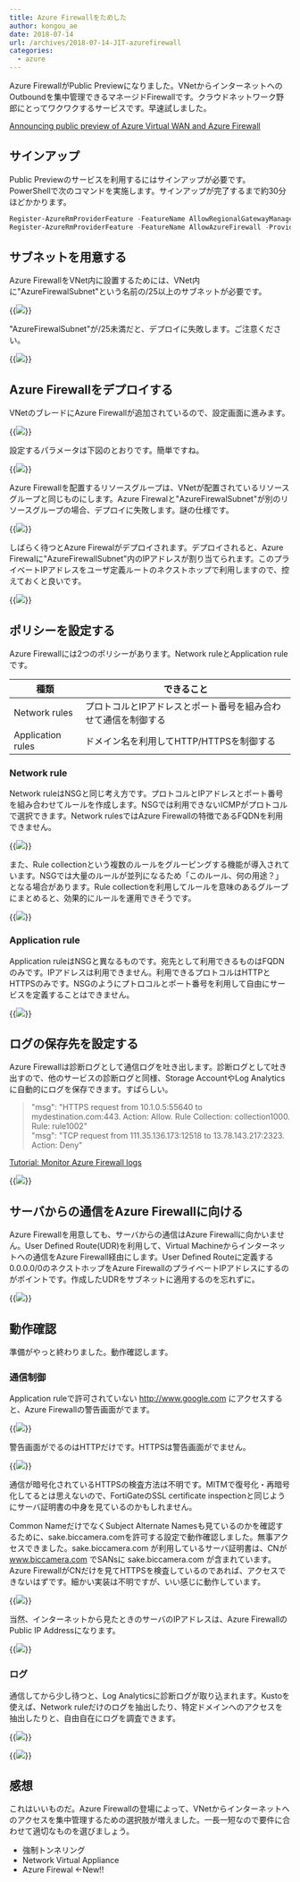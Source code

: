 ```yaml
---
title: Azure Firewallをためした
author: kongou_ae
date: 2018-07-14
url: /archives/2018-07-14-JIT-azurefirewall
categories:
  - azure
---
```


Azure FirewallがPublic Previewになりました。VNetからインターネットへのOutboundを集中管理できるマネージドFirewallです。クラウドネットワーク野郎にとってワクワクするサービスです。早速試しました。

[Announcing public preview of Azure Virtual WAN and Azure Firewall](https://azure.microsoft.com/en-us/blog/announcing-public-preview-of-azure-virtual-wan-and-azure-firewall/)

## サインアップ

Public Previewのサービスを利用するにはサインアップが必要です。PowerShellで次のコマンドを実施します。サインアップが完了するまで約30分ほどかかります。

```Powershell
Register-AzureRmProviderFeature -FeatureName AllowRegionalGatewayManagerForSecureGateway -ProviderNamespace Microsoft.Network
Register-AzureRmProviderFeature -FeatureName AllowAzureFirewall -ProviderNamespace Microsoft.Network
```

## サブネットを用意する

Azure FirewallをVNet内に設置するためには、VNet内に"AzureFirewalSubnet"という名前の/25以上のサブネットが必要です。

{{<img src="./../../images/2018-0714-002.png">}}

"AzureFirewalSubnet"が/25未満だと、デプロイに失敗します。ご注意ください。

{{<img src="./../../images/2018-0714-001.png">}}

## Azure Firewallをデプロイする

VNetのブレードにAzure Firewallが追加されているので、設定画面に進みます。

{{<img src="./../../images/2018-0714-003.png">}}

設定するパラメータは下図のとおりです。簡単ですね。

{{<img src="./../../images/2018-0714-004.png">}}

Azure Firewallを配置するリソースグループは、VNetが配置されているリソースグループと同じものにします。Azure Firewalと"AzureFirewalSubnet"が別のリソースグループの場合、デプロイに失敗します。謎の仕様です。

{{<img src="./../../images/2018-0714-005.png">}}

しばらく待つとAzure Firewalがデプロイされます。デプロイされると、Azure Firewalに"AzureFirewallSubnet"内のIPアドレスが割り当てられます。このプライベートIPアドレスをユーザ定義ルートのネクストホップで利用しますので、控えておくと良いです。

{{<img src="./../../images/2018-0714-006.png">}}

## ポリシーを設定する

Azure Firewallには2つのポリシーがあります。Network ruleとApplication ruleです。

|種類|できること|
|---------|----------|
|Network rules|プロトコルとIPアドレスとポート番号を組み合わせて通信を制御する|
|Application rules|ドメイン名を利用してHTTP/HTTPSを制御する|

### Network rule

Network ruleはNSGと同じ考え方です。プロトコルとIPアドレスとポート番号を組み合わせてルールを作成します。NSGでは利用できないICMPがプロトコルで選択できます。Network rulesではAzure Firewallの特徴であるFQDNを利用できません。

{{<img src="./../../images/2018-0714-007.png">}}

また、Rule collectionという複数のルールをグルーピングする機能が導入されています。NSGでは大量のルールが並列になるため「このルール、何の用途？」となる場合があります。Rule collectionを利用してルールを意味のあるグループにまとめると、効果的にルールを運用できそうです。

{{<img src="./../../images/2018-0714-008.png">}}

### Application rule

Application ruleはNSGと異なるものです。宛先として利用できるものはFQDNのみです。IPアドレスは利用できません。利用できるプロトコルはHTTPとHTTPSのみです。NSGのようにプトロコルとポート番号を利用して自由にサービスを定義することはできません。

{{<img src="./../../images/2018-0714-012.png">}}

## ログの保存先を設定する

Azure Firewallは診断ログとして通信ログを吐き出します。診断ログとして吐き出すので、他のサービスの診断ログと同様、Storage AccountやLog Analyticsに自動的にログを保存できます。すばらしい。

> "msg": "HTTPS request from 10.1.0.5:55640 to mydestination.com:443. Action: Allow. Rule Collection: collection1000. Rule: rule1002"  
> "msg": "TCP request from 111.35.136.173:12518 to 13.78.143.217:2323. Action: Deny"  

[Tutorial: Monitor Azure Firewall logs](https://docs.microsoft.com/ja-jp/azure/firewall/tutorial-diagnostics#diagnostic-logs)

{{<img src="./../../images/2018-0714-010.png">}}

## サーバからの通信をAzure Firewallに向ける

Azure Firewallを用意しても、サーバからの通信はAzure Firewallに向かいません。User Defined Route(UDR)を利用して、Virtual Machineからインターネットへの通信をAzure Firewall経由にします。User Defined Routeに定義する0.0.0.0/0のネクストホップをAzure FirewallのプライベートIPアドレスにするのがポイントです。作成したUDRをサブネットに適用するのを忘れずに。

{{<img src="./../../images/2018-0714-011.png">}}

## 動作確認

準備がやっと終わりました。動作確認します。

### 通信制御

Application ruleで許可されていない http://www.google.com にアクセスすると、Azure Firewallの警告画面がでます。

{{<img src="./../../images/2018-0714-013.png">}}

警告画面がでるのはHTTPだけです。HTTPSは警告画面がでません。

{{<img src="./../../images/2018-0714-014.png">}}

通信が暗号化されているHTTPSの検査方法は不明です。MITMで復号化・再暗号化してるとは思えないので、FortiGateのSSL certificate inspectionと同じようにサーバ証明書の中身を見ているのかもしれません。

Common NameだけでなくSubject Alternate Namesも見ているのかを確認するために、sake.biccamera.comを許可する設定で動作確認しました。無事アクセスできました。sake.biccamera.com が利用しているサーバ証明書は、CNが www.biccamera.com でSANsに sake.biccamera.com が含まれています。Azure FirewallがCNだけを見てHTTPSを検査しているのであれば、アクセスできないはずです。細かい実装は不明ですが、いい感じに動作しています。

{{<img src="./../../images/2018-0714-015.png">}}

当然、インターネットから見たときのサーバのIPアドレスは、Azure FirewallのPublic IP Addressになります。

{{<img src="./../../images/2018-0714-016.png">}}

### ログ

通信してから少し待つと、Log Analyticsに診断ログが取り込まれます。Kustoを使えば、Network ruleだけのログを抽出したり、特定ドメインへのアクセスを抽出したりと、自由自在にログを調査できます。

{{<img src="./../../images/2018-0714-017.png">}}

{{<img src="./../../images/2018-0714-018.png">}}

## 感想

これはいいものだ。Azure Firewallの登場によって、VNetからインターネットへのアクセスを集中管理するための選択肢が増えました。一長一短なので要件に合わせて適切なものを選びましょう。

- 強制トンネリング
- Network Virtual Appliance
- Azure Firewal ←New!!
